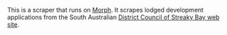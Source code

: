 This is a scraper that runs on [Morph](https://morph.io).  It scrapes lodged development applications from the South Australian [District Council of Streaky Bay web site](https://www.streakybay.sa.gov.au).
